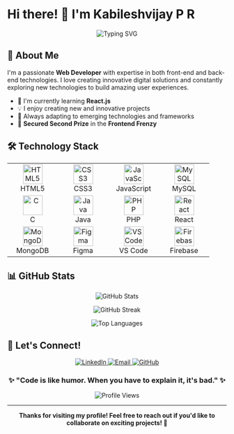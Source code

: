 # Hi there! 👋 I'm Kabileshvijay P R

<div align="center">
  
  ![Typing SVG](https://readme-typing-svg.herokuapp.com?font=Fira+Code&pause=1000&color=2E96F7&center=true&vCenter=true&width=435&lines=Full+Stack+Web+Developer;Passionate+Problem+Solver;Always+Learning+New+Technologies)
  
</div>

## 🚀 About Me

I'm a passionate **Web Developer** with expertise in both front-end and back-end technologies. I love creating innovative digital solutions and constantly exploring new technologies to build amazing user experiences.

- 🔭 I'm currently learning **React.js**
- 💡 I enjoy creating new and innovative projects
- 🎯 Always adapting to emerging technologies and frameworks
- 🥈 **Secured Second Prize** in the **Frontend Frenzy**

## 🛠️ Technology Stack

<div align="center">

<table>
<tr>
<td align="center" width="100">
<img src="https://skillicons.dev/icons?i=html" width="45" alt="HTML5" />
<br>HTML5
</td>
<td align="center" width="100">
<img src="https://skillicons.dev/icons?i=css" width="45" alt="CSS3" />
<br>CSS3
</td>
<td align="center" width="100">
<img src="https://skillicons.dev/icons?i=javascript" width="45" alt="JavaScript" />
<br>JavaScript
</td>
<td align="center" width="100">
<img src="https://skillicons.dev/icons?i=mysql" width="45" alt="MySQL" />
<br>MySQL
</td>
</tr>
<tr>
<td align="center" width="100">
<img src="https://skillicons.dev/icons?i=c" width="45" alt="C" />
<br>C
</td>
<td align="center" width="100">
<img src="https://skillicons.dev/icons?i=java" width="45" alt="Java" />
<br>Java
</td>
<td align="center" width="100">
<img src="https://skillicons.dev/icons?i=php" width="45" alt="PHP" />
<br>PHP
</td>
<td align="center" width="100">
<img src="https://skillicons.dev/icons?i=react" width="45" alt="React" />
<br>React
</td>
</tr>
<tr>
<td align="center" width="100">
<img src="https://skillicons.dev/icons?i=mongodb" width="45" alt="MongoDB" />
<br>MongoDB
</td>
<td align="center" width="100">
<img src="https://skillicons.dev/icons?i=figma" width="45" alt="Figma" />
<br>Figma
</td>
<td align="center" width="100">
<img src="https://skillicons.dev/icons?i=vscode" width="45" alt="VS Code" />
<br>VS Code
</td>
<td align="center" width="100">
<img src="https://skillicons.dev/icons?i=firebase" width="45" alt="Firebase" />
<br>Firebase
</td>
</tr>
</table>


</div>

## 📊 GitHub Stats

<div align="center">
  
  ![GitHub Stats](https://github-readme-stats.vercel.app/api?username=kabileshvijay&show_icons=true&theme=radical&hide_border=true&count_private=true)
  
  ![GitHub Streak](https://github-readme-streak-stats.herokuapp.com/?user=kabileshvijay&theme=radical&hide_border=true)
  
  ![Top Languages](https://github-readme-stats.vercel.app/api/top-langs/?username=kabileshvijay&layout=compact&theme=radical&hide_border=true)
  
</div>

## 🤝 Let's Connect!

<p align="center">
  <a href="https://www.linkedin.com/in/kabileshvijay" target="_blank">
    <img src="https://img.shields.io/badge/LinkedIn-0077B5?style=for-the-badge&logo=linkedin&logoColor=white" alt="LinkedIn"/>
  </a>
  <a href="mailto:your.email@example.com" target="_blank">
    <img src="https://img.shields.io/badge/Email-D14836?style=for-the-badge&logo=gmail&logoColor=white" alt="Email"/>
  </a>
  <a href="https://github.com/kabileshvijay" target="_blank">
    <img src="https://img.shields.io/badge/GitHub-100000?style=for-the-badge&logo=github&logoColor=white" alt="GitHub"/>
  </a>
</p>

<div align="center">
  
  ### ✨ "Code is like humor. When you have to explain it, it's bad." ✨
  
  ![Profile Views](https://komarev.com/ghpvc/?username=kabileshvijay&color=blueviolet&style=flat-square&label=Profile+Views)
  
</div>

---

<div align="center">
  
  **Thanks for visiting my profile! Feel free to reach out if you'd like to collaborate on exciting projects! 🚀**
  
</div>
